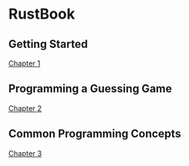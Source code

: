 # RustBook

## Getting Started
[Chapter 1][cap-1]
## Programming a Guessing Game
[Chapter 2][cap-2]
## Common Programming Concepts
[Chapter 3][cap-3]



[cap-1]: ./Cap_1/README.md
[cap-2]: ./Cap_2/README.md
[cap-3]: ./Cap_3/README.md
